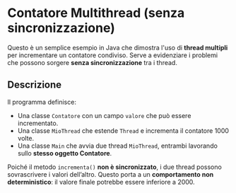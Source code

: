 # Contatore Multithread (senza sincronizzazione)

Questo è un semplice esempio in Java che dimostra l'uso di **thread multipli** per incrementare un contatore condiviso. Serve a evidenziare i problemi che possono sorgere **senza sincronizzazione** tra i thread.

## Descrizione

Il programma definisce:

- Una classe `Contatore` con un campo `valore` che può essere incrementato.
- Una classe `MioThread` che estende `Thread` e incrementa il contatore 1000 volte.
- Una classe `Main` che avvia due thread `MioThread`, entrambi lavorando sullo **stesso oggetto Contatore**.

Poiché il metodo `incrementa()` **non è sincronizzato**, i due thread possono sovrascrivere i valori dell’altro. Questo porta a un **comportamento non deterministico**: il valore finale potrebbe essere inferiore a 2000.